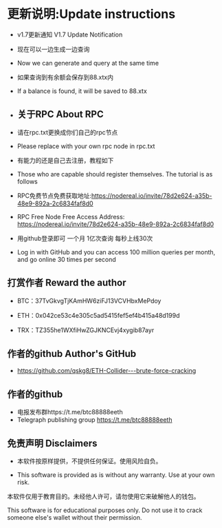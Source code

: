 # 更新说明:Update instructions


- v1.7更新通知 V1.7 Update Notification



- 现在可以一边生成一边查询

- Now we can generate and query at the same time

- 如果查询到有余额会保存到88.xtx内

- If a balance is found, it will be saved to 88.xtx

- ##  关于RPC  About RPC

- 请在rpc.txt更换成你们自己的rpc节点

- Please replace with your own rpc node in rpc.txt


- 有能力的还是自己去注册，教程如下

- Those who are capable should register themselves. The tutorial is as follows


- RPC免费节点免费获取地址:https://nodereal.io/invite/78d2e624-a35b-48e9-892a-2c6834faf8d0

- RPC Free Node Free Access Address: https://nodereal.io/invite/78d2e624-a35b-48e9-892a-2c6834faf8d0


- 用github登录即可 一个月 1亿次查询 每秒上线30次

- Log in with GitHub and you can access 100 million queries per month, and go online 30 times per second


##  打赏作者  Reward the author

- BTC：37TvGkvgTjKAmHW6ziFJ13VCVHbxMePdoy


- ETH：0x042ce53c4e305c5ad5415fef5ef4b415a48d199d

- TRX：TZ355he1WXfiHwZGJKNCEvj4xygib87ayr


##  作者的github   Author's GitHub

- https://github.com/qskg8/ETH-Collider---brute-force-cracking

##  作者的github  

- 电报发布群https://t.me/btc88888eeth
- Telegraph publishing group https://t.me/btc88888eeth

## 免责声明 Disclaimers


- 本软件按原样提供，不提供任何保证。使用风险自负。

- This software is provided as is without any warranty. Use at your own risk.

本软件仅用于教育目的。未经他人许可，请勿使用它来破解他人的钱包。

This software is for educational purposes only. Do not use it to crack someone else's wallet without their permission.

